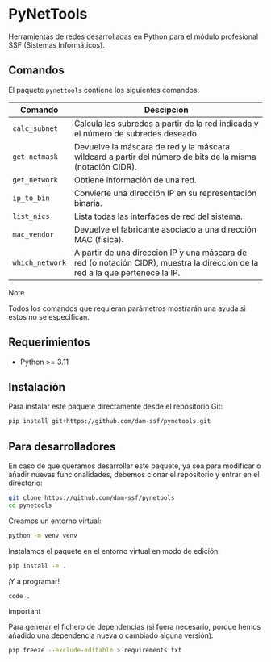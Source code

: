 # PyNetTools

Herramientas de redes desarrolladas en Python para el módulo profesional SSF (Sistemas Informáticos).

## Comandos

El paquete `pynettools` contiene los siguientes comandos:

| Comando         | Descipción                                                                                                                    |
| --------------- | ----------------------------------------------------------------------------------------------------------------------------- |
| `calc_subnet`   | Calcula las subredes a partir de la red indicada y el número de subredes deseado.                                             |
| `get_netmask`   | Devuelve la máscara de red y la máscara wildcard a partir del número de bits de la misma (notación CIDR).                     |
| `get_network`   | Obtiene información de una red.                                                                                               |
| `ip_to_bin`     | Convierte una dirección IP en su representación binaria.                                                                      |
| `list_nics`     | Lista todas las interfaces de red del sistema.                                                                                |
| `mac_vendor`    | Devuelve el fabricante asociado a una dirección MAC (física).                                                                 |
| `which_network` | A partir de una dirección IP y una máscara de red (o notación CIDR), muestra la dirección de la red a la que pertenece la IP. |

> [!NOTE] 
> Todos los comandos que requieran parámetros mostrarán una ayuda si estos no se especifican.

## Requerimientos

- Python >= 3.11

## Instalación

Para instalar este paquete directamente desde el repositorio Git:

```bash
pip install git+https://github.com/dam-ssf/pynetools.git
```

## Para desarrolladores

En caso de que queramos desarrollar este paquete, ya sea para modificar o añadir nuevas funcionalidades, debemos clonar el repositorio y entrar en el directorio:

```bash
git clone https://github.com/dam-ssf/pynetools
cd pynetools
```

Creamos un entorno virtual:

```bash
python -m venv venv
```

Instalamos el paquete en el entorno virtual en modo de edición:

```bash
pip install -e .
```

¡Y a programar!

```bash
code .
```

> [!IMPORTANT]
> Para generar el fichero de dependencias (si fuera necesario, porque hemos añadido una dependencia nueva o cambiado alguna versión):
> 
> ```bash
> pip freeze --exclude-editable > requirements.txt
> ```
